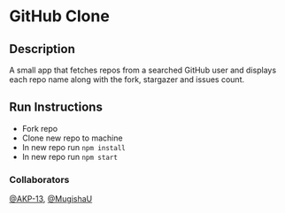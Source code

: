 # GitHub Clone

## Description

A small app that fetches repos from a searched GitHub user and displays each repo name along with the fork, stargazer and issues count.

## Run Instructions

- Fork repo
- Clone new repo to machine
- In new repo run `npm install`
- In new repo run `npm start`

### Collaborators

[@AKP-13](https://github.com/AKP-13), [@MugishaU](https://github.com/MugishaU)
